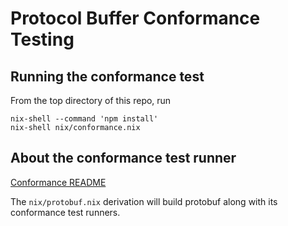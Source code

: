 # Protocol Buffer Conformance Testing

## Running the conformance test

From the top directory of this repo, run

```
nix-shell --command 'npm install'
nix-shell nix/conformance.nix
```

## About the conformance test runner

[Conformance README](https://github.com/protocolbuffers/protobuf/tree/master/conformance)

The `nix/protobuf.nix` derivation will build protobuf along with its
conformance test runners.

